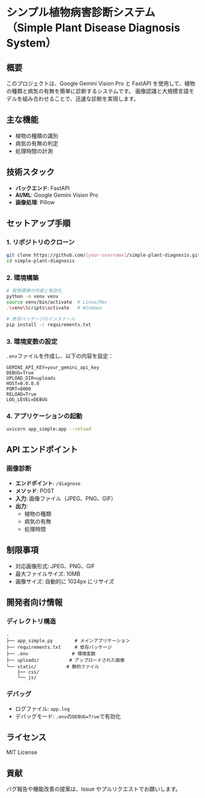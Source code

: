 # シンプル植物病害診断システム（Simple Plant Disease Diagnosis System）

## 概要

このプロジェクトは、Google Gemini Vision Pro と FastAPI を使用して、植物の種類と病気の有無を簡単に診断するシステムです。
画像認識と大規模言語モデルを組み合わせることで、迅速な診断を実現します。

## 主な機能

- 植物の種類の識別
- 病気の有無の判定
- 処理時間の計測

## 技術スタック

- **バックエンド**: FastAPI
- **AI/ML**: Google Gemini Vision Pro
- **画像処理**: Pillow

## セットアップ手順

### 1. リポジトリのクローン

```bash
git clone https://github.com/[your-username]/simple-plant-diagnosis.git
cd simple-plant-diagnosis
```

### 2. 環境構築

```bash
# 仮想環境の作成と有効化
python -m venv venv
source venv/bin/activate  # Linux/Mac
.\venv\Scripts\activate   # Windows

# 依存パッケージのインストール
pip install -r requirements.txt
```

### 3. 環境変数の設定

`.env`ファイルを作成し、以下の内容を設定：

```env
GEMINI_API_KEY=your_gemini_api_key
DEBUG=True
UPLOAD_DIR=uploads
HOST=0.0.0.0
PORT=8000
RELOAD=True
LOG_LEVEL=DEBUG
```

### 4. アプリケーションの起動

```bash
uvicorn app_simple:app --reload
```

## API エンドポイント

### 画像診断

- **エンドポイント**: `/diagnose`
- **メソッド**: POST
- **入力**: 画像ファイル（JPEG、PNG、GIF）
- **出力**:
  - 植物の種類
  - 病気の有無
  - 処理時間

## 制限事項

- 対応画像形式: JPEG、PNG、GIF
- 最大ファイルサイズ: 10MB
- 画像サイズ: 自動的に 1024px にリサイズ

## 開発者向け情報

### ディレクトリ構造

```
.
├── app_simple.py        # メインアプリケーション
├── requirements.txt     # 依存パッケージ
├── .env                # 環境変数
├── uploads/           # アップロードされた画像
└── static/           # 静的ファイル
    ├── css/
    └── js/
```

### デバッグ

- ログファイル: `app.log`
- デバッグモード: `.env`の`DEBUG=True`で有効化

## ライセンス

MIT License

## 貢献

バグ報告や機能改善の提案は、Issue やプルリクエストでお願いします。
